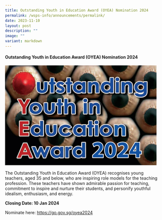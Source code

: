 ```yaml
---
title: Outstanding Youth in Education Award (OYEA) Nomination 2024
permalink: /wsps-info/announcements/permalink/
date: 2023-11-10
layout: post
description: ""
image: ""
variant: markdown
---
```

#### Outstanding Youth in Education Award (OYEA) Nomination 2024

![](/images/oyea%202024.png)

The Outstanding Youth in Education Award (OYEA) recognises young teachers, aged 35 and below, who are inspiring role models for the teaching profession. These teachers have shown admirable passion for teaching, commitment to inspire and nurture their students, and personify youthful idealism, enthusiasm, and energy.

**Closing Date: 10 Jan 2024**

Nominate here: https://go.gov.sg/oyea2024
